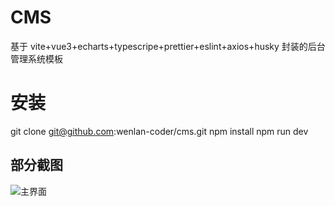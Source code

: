 # CMS

基于 vite+vue3+echarts+typescripe+prettier+eslint+axios+husky 封装的后台管理系统模板

# 安装

git clone git@github.com:wenlan-coder/cms.git
npm install
npm run dev

## 部分截图

![主界面](http://wenlan-blog.test.upcdn.net/ODU%7B318N03DEBKA%259PNKX%60Q.png)
